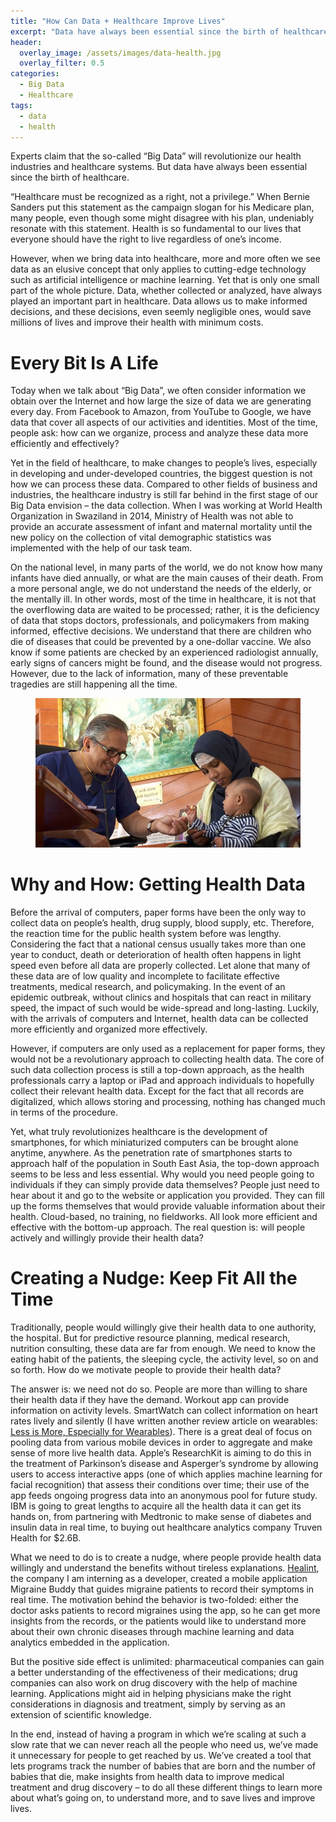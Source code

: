 ```yaml
---
title: "How Can Data + Healthcare Improve Lives"
excerpt: "Data have always been essential since the birth of healthcare."
header:
  overlay_image: /assets/images/data-health.jpg
  overlay_filter: 0.5
categories:
  - Big Data
  - Healthcare
tags:
  - data
  - health
---
```


Experts claim that the so-called “Big Data” will revolutionize our health industries and healthcare systems. But data have always been essential since the birth of healthcare.

“Healthcare must be recognized as a right, not a privilege.” When Bernie Sanders put this statement as the campaign slogan for his Medicare plan, many people, even though some might disagree with his plan, undeniably resonate with this statement. Health is so fundamental to our lives that everyone should have the right to live regardless of one’s income.

However, when we bring data into healthcare, more and more often we see data as an elusive concept that only applies to cutting-edge technology such as artificial intelligence or machine learning. Yet that is only one small part of the whole picture. Data, whether collected or analyzed, have always played an important part in healthcare. Data allows us to make informed decisions, and these decisions, even seemly negligible ones, would save millions of lives and improve their health with minimum costs.

# Every Bit Is A Life

Today when we talk about “Big Data”, we often consider information we obtain over the Internet and how large the size of data we are generating every day. From Facebook to Amazon, from YouTube to Google, we have data that cover all aspects of our activities and identities. Most of the time, people ask: how can we organize, process and analyze these data more efficiently and effectively?

Yet in the field of healthcare, to make changes to people’s lives, especially in developing and under-developed countries, the biggest question is not how we can process these data. Compared to other fields of business and industries, the healthcare industry is still far behind in the first stage of our Big Data envision – the data collection. When I was working at World Health Organization in Swaziland in 2014, Ministry of Health was not able to provide an accurate assessment of infant and maternal mortality until the new policy on the collection of vital demographic statistics was implemented with the help of our task team.

On the national level, in many parts of the world, we do not know how many infants have died annually, or what are the main causes of their death. From a more personal angle, we do not understand the needs of the elderly, or the mentally ill. In other words, most of the time in healthcare, it is not that the overflowing data are waited to be processed; rather, it is the deficiency of data that stops doctors, professionals, and policymakers from making informed, effective decisions. We understand that there are children who die of diseases that could be prevented by a one-dollar vaccine. We also know if some patients are checked by an experienced radiologist annually, early signs of cancers might be found, and the disease would not progress. However, due to the lack of information, many of these preventable tragedies are still happening all the time.

<figure>
	<a href="/assets/images/africa-kid.jpg"><img src="/assets/images/africa-kid.jpg"></a>
</figure>

# Why and How: Getting Health Data

Before the arrival of computers, paper forms have been the only way to collect data on people’s health, drug supply, blood supply, etc. Therefore, the reaction time for the public health system before was lengthy. Considering the fact that a national census usually takes more than one year to conduct, death or deterioration of health often happens in light speed even before all data are properly collected. Let alone that many of these data are of low quality and incomplete to facilitate effective treatments, medical research, and policymaking. In the event of an epidemic outbreak, without clinics and hospitals that can react in military speed, the impact of such would be wide-spread and long-lasting. Luckily, with the arrivals of computers and Internet, health data can be collected more efficiently and organized more effectively.

However, if computers are only used as a replacement for paper forms, they would not be a revolutionary approach to collecting health data. The core of such data collection process is still a top-down approach, as the health professionals carry a laptop or iPad and approach individuals to hopefully collect their relevant health data. Except for the fact that all records are digitalized, which allows storing and processing, nothing has changed much in terms of the procedure.

Yet, what truly revolutionizes healthcare is the development of smartphones, for which miniaturized computers can be brought alone anytime, anywhere. As the penetration rate of smartphones starts to approach half of the population in South East Asia, the top-down approach seems to be less and less essential. Why would you need people going to individuals if they can simply provide data themselves? People just need to hear about it and go to the website or application you provided. They can fill up the forms themselves that would provide valuable information about their health. Cloud-based, no training, no fieldworks. All look more efficient and effective with the bottom-up approach. The real question is: will people actively and willingly provide their health data?

# Creating a Nudge: Keep Fit All the Time

Traditionally, people would willingly give their health data to one authority, the hospital. But for predictive resource planning, medical research, nutrition consulting, these data are far from enough. We need to know the eating habit of the patients, the sleeping cycle, the activity level, so on and so forth. How do we motivate people to provide their health data?

The answer is: we need not do so. People are more than willing to share their health data if they have the demand. Workout app can provide information on activity levels. SmartWatch can collect information on heart rates lively and silently (I have written another review article on wearables: [Less is More, Especially for Wearables](https://jlliao.github.io/augmented%20reality/wearable/less-is-more-especially-for-wearables/)). There is a great deal of focus on pooling data from various mobile devices in order to aggregate and make sense of more live health data. Apple’s ResearchKit is aiming to do this in the treatment of Parkinson’s disease and Asperger’s syndrome by allowing users to access interactive apps (one of which applies machine learning for facial recognition) that assess their conditions over time; their use of the app feeds ongoing progress data into an anonymous pool for future study. IBM is going to great lengths to acquire all the health data it can get its hands on, from partnering with Medtronic to make sense of diabetes and insulin data in real time, to buying out healthcare analytics company Truven Health for $2.6B.

What we need to do is to create a nudge, where people provide health data willingly and understand the benefits without tireless explanations. [Healint](https://www.healint.com/), the company I am interning as a developer, created a mobile application Migraine Buddy that guides migraine patients to record their symptoms in real time. The motivation behind the behavior is two-folded: either the doctor asks patients to record migraines using the app, so he can get more insights from the records, or the patients would like to understand more about their own chronic diseases through machine learning and data analytics embedded in the application.

But the positive side effect is unlimited: pharmaceutical companies can gain a better understanding of the effectiveness of their medications; drug companies can also work on drug discovery with the help of machine learning. Applications might aid in helping physicians make the right considerations in diagnosis and treatment, simply by serving as an extension of scientific knowledge.

In the end, instead of having a program in which we’re scaling at such a slow rate that we can never reach all the people who need us, we’ve made it unnecessary for people to get reached by us. We’ve created a tool that lets programs track the number of babies that are born and the number of babies that die, make insights from health data to improve medical treatment and drug discovery – to do all these different things to learn more about what’s going on, to understand more, and to save lives and improve lives.